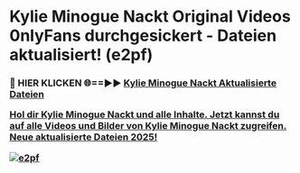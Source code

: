 # Kylie Minogue Nackt Original Videos 0nlyFans durchgesickert - Dateien aktualisiert! (e2pf)

<h3>🔴 HIER KLICKEN 🌐==►► <a href="https://tinyurl.com/h6vf6nb8" rel="nofollow">Kylie Minogue Nackt Aktualisierte Dateien

Hol dir Kylie Minogue Nackt und alle Inhalte. Jetzt kannst du auf alle Videos und Bilder von Kylie Minogue Nackt zugreifen. Neue aktualisierte Dateien 2025!

[![e2pf](https://i.imgur.com/sD4kR3V.gif)](https://tinyurl.com/h6vf6nb8)
